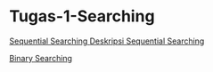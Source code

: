 # Tugas-1-Searching
<a href="Sequential Searching.c"> Sequential Searching </a>
<a href="Deskripsi Sequential Searching">  Deskripsi Sequential Searching </a>


<a href="Binary Searching.c"> Binary Searching </a>
